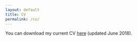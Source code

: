 ```yaml
---
layout: default
title: CV
permalink: /cv/
---
```


You can download my current CV <a target="_blank" href="/assets/files/cv_jun2018.pdf">here</a> (updated June 2018).	